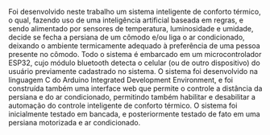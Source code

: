 Foi desenvolvido neste trabalho um sistema inteligente de conforto térmico, o qual, fazendo uso de uma inteligência artificial baseada em regras, e sendo alimentado por sensores de temperatura, luminosidade e umidade, decide se fecha a persiana de um cômodo e/ou liga o ar condicionado, deixando o ambiente termicamente adequado à preferência de uma pessoa presente no cômodo. Todo o sistema é embarcado em um microcontrolador ESP32, cujo módulo bluetooth detecta o celular (ou de outro dispositivo) do usuário previamente cadastrado no sistema. O sistema foi desenvolvido na linguagem C do Arduino Integrated Development Environment, e foi construída também uma interface web que permite o controle a distância da persiana e do ar condicionado, permitindo também habilitar e desabilitar a automação do controle inteligente de conforto térmico.
O sistema foi inicialmente testado em bancada, e posteriormente testado de fato em uma persiana motorizada e ar condicionado.
